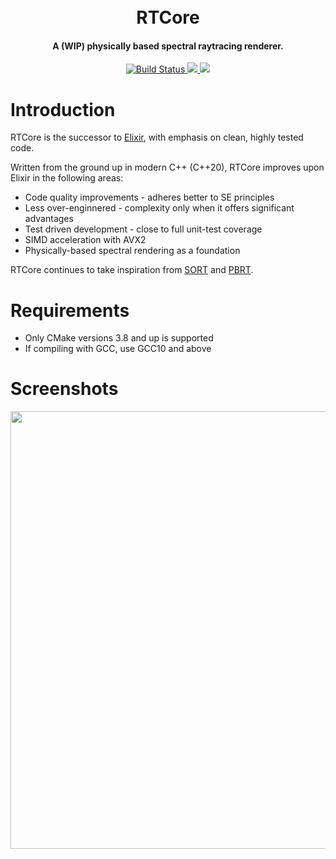 <h1 align="center">
  <br>
    RTCore
  <br>
</h1>
<h4 align="center">A (WIP) physically based spectral raytracing renderer.</h4>

<p align="center">
  <a href="https://travis-ci.com/Eclmist/Elixir">
    <img src="https://github.com/eclmist/RTCore/workflows/build/badge.svg" alt="Build Status">
  </a>
  <a href="#------">
    <img src="https://img.shields.io/badge/stability-experimental-orange.svg">
  </a>
  <a href="https://www.gnu.org/licenses/gpl-3.0.en.html">
    <img src="https://img.shields.io/badge/license-GPL3--or--later-blue.svg">
  </a>
</p>

# Introduction
RTCore is the successor to [Elixir](github.com/Eclmist/Elixir), with emphasis on clean, highly tested code.

Written from the ground up in modern C++ (C++20), RTCore improves upon Elixir in the following areas:
  - Code quality improvements - adheres better to SE principles
  - Less over-enginnered - complexity only when it offers significant advantages
  - Test driven development - close to full unit-test coverage
  - SIMD acceleration with AVX2
  - Physically-based spectral rendering as a foundation
  
RTCore continues to take inspiration from [SORT](http://sort-renderer.com/) and [PBRT](http://www.pbr-book.org/). 

# Requirements
- Only CMake versions 3.8 and up is supported
- If compiling with GCC, use GCC10 and above

# Screenshots
<p align="center">
  <img src="https://i.imgur.com/HoZBk07.png" width=700>
</p>

